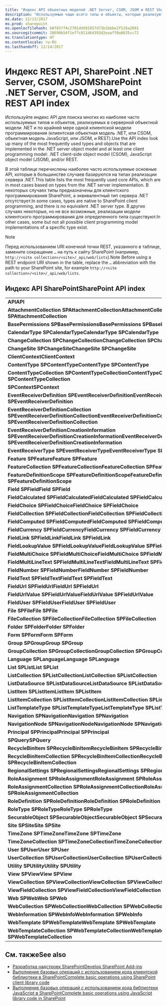 ```yaml
---
title: "Индекс API объектных моделей .NET Server, CSOM, JSOM и REST SharePoint"
description: "Используемые чаще всего типы и объекты, которые реализуются в серверной объектной модели .NET и по крайней мере одной клиентской модели программирования."
ms.date: 12/13/2017
ms.prod: sharepoint
ms.openlocfilehash: b8f037f4c2701ddd91057d73b1bbbe2f519a2091
ms.sourcegitcommit: 28690b54f1ef7c811d64393d2eaaff0a8635cc72
ms.translationtype: HT
ms.contentlocale: ru-RU
ms.lasthandoff: 12/14/2017
---
```

# <a name="sharepoint-net-server-csom-jsom-and-rest-api-index"></a><span data-ttu-id="ce58c-103">Индекс REST API, SharePoint .NET Server, CSOM, JSOM</span><span class="sxs-lookup"><span data-stu-id="ce58c-103">SharePoint .NET Server, CSOM, JSOM, and REST API index</span></span>

<span data-ttu-id="ce58c-104">Используйте индекс API для поиска многих из наиболее часто используемых типов и объектов, реализуемых в серверной объектной модели .NET и по крайней мере одной клиентской модели программирования (клиентская объектная модель .NET, или CSOM, объектная модель JavaScript, или JSOM, и REST).</span><span class="sxs-lookup"><span data-stu-id="ce58c-104">Use the API index look up many of the most frequently used types and objects that are implemented in the .NET server object model and at least one client programming model: .NET client-side object model (CSOM), JavaScript object model (JSOM), and/or REST.</span></span>

<span data-ttu-id="ce58c-105">В этой таблице перечислены наиболее часто используемые основные API, которые в большинстве случаев базируются на типах реализации сервера .NET.</span><span class="sxs-lookup"><span data-stu-id="ce58c-105">This table lists the most frequently used core APIs, which are in most cases based on types from the .NET server implementation.</span></span> <span data-ttu-id="ce58c-106">В некоторых случаях типы предназначены для клиентского программирования SharePoint, а эквивалентный тип сервера .NET отсутствует.</span><span class="sxs-lookup"><span data-stu-id="ce58c-106">In some cases, types are native to SharePoint client programming, and there is no equivalent .NET server type.</span></span> <span data-ttu-id="ce58c-107">В других случаях некоторые, но не все возможные, реализации модели клиентского программирования для определенного типа существуют.</span><span class="sxs-lookup"><span data-stu-id="ce58c-107">In other cases, some but not all possible client programming model implementations of a specific type exist.</span></span>

> [!NOTE] 
> <span data-ttu-id="ce58c-108">Перед использованием URI конечной точки REST, указанного в таблице, замените сокращение `…` на путь к сайту SharePoint (например, `http://<site collection>/<site>/_api/web/lists`).</span><span class="sxs-lookup"><span data-stu-id="ce58c-108">Note  Before using a REST endpoint URI shown in the table, replace the  `…` abbreviation with the path to your SharePoint site, for example `http://<site collection>/<site>/_api/web/lists`.</span></span>
 
 
## <a name="sharepoint-api-index"></a><span data-ttu-id="ce58c-109">Индекс API SharePoint</span><span class="sxs-lookup"><span data-stu-id="ce58c-109">SharePoint API index</span></span>

||||
|:-----|:-----|:-----|
|<span data-ttu-id="ce58c-110">**API**</span><span class="sxs-lookup"><span data-stu-id="ce58c-110">**API**</span></span>|<span data-ttu-id="ce58c-111">**SP.Object/Enumeration (sp.js)**</span><span class="sxs-lookup"><span data-stu-id="ce58c-111">**SP.Object/Enumeration (sp.js)**</span></span>|<span data-ttu-id="ce58c-112">**Конечная точка REST**</span><span class="sxs-lookup"><span data-stu-id="ce58c-112">**REST Endpoint**</span></span>|
|<span data-ttu-id="ce58c-113">**AttachmentCollection** **SPAttachmentCollection**</span><span class="sxs-lookup"><span data-stu-id="ce58c-113">**AttachmentCollection** **SPAttachmentCollection**</span></span>| [<span data-ttu-id="ce58c-114">SP.AttachmentCollection</span><span class="sxs-lookup"><span data-stu-id="ce58c-114">SP.AttachmentCollection</span></span>](http://msdn.microsoft.com/library/28247ba7-eeaf-e1fc-0609-fb4c39b5d53c%28Office.15%29.aspx)| `…/_api/web/lists('<list id>')/items(<item id>)/attachmentfiles`|
|<span data-ttu-id="ce58c-115">**BasePermissions** **SPBasePermissions**</span><span class="sxs-lookup"><span data-stu-id="ce58c-115">**BasePermissions** **SPBasePermissions**</span></span>| [<span data-ttu-id="ce58c-116">Объект SP.BasePermissions</span><span class="sxs-lookup"><span data-stu-id="ce58c-116">SP.BasePermissions object</span></span>](http://msdn.microsoft.com/library/40349d51-1068-08c6-8ba4-b23ee58396c4%28Office.15%29.aspx)|<span data-ttu-id="ce58c-117">Н/Д</span><span class="sxs-lookup"><span data-stu-id="ce58c-117">N/A</span></span>|
|<span data-ttu-id="ce58c-118">**CalendarType** **SPCalendarType**</span><span class="sxs-lookup"><span data-stu-id="ce58c-118">**CalendarType** **SPCalendarType**</span></span>| [<span data-ttu-id="ce58c-119">Перечисление SP.CalendarType</span><span class="sxs-lookup"><span data-stu-id="ce58c-119">SP.CalendarType enumeration</span></span>](http://msdn.microsoft.com/library/33242ef7-1300-b534-6e8e-c5df1a3df85b%28Office.15%29.aspx)|<span data-ttu-id="ce58c-120">Н/Д</span><span class="sxs-lookup"><span data-stu-id="ce58c-120">N/A</span></span>|
|<span data-ttu-id="ce58c-121">**ChangeCollection** **SPChangeCollection**</span><span class="sxs-lookup"><span data-stu-id="ce58c-121">**ChangeCollection** **SPChangeCollection**</span></span>| [<span data-ttu-id="ce58c-122">Объект SP.ChangeCollection</span><span class="sxs-lookup"><span data-stu-id="ce58c-122">SP.ChangeCollection object</span></span>](http://msdn.microsoft.com/library/528b8776-f295-77ff-5403-a3556b4f3081%28Office.15%29.aspx)| `…/_api/web/getchanges(changequery)`|
|<span data-ttu-id="ce58c-123">**ChangeSite** **SPChangeSite**</span><span class="sxs-lookup"><span data-stu-id="ce58c-123">**ChangeSite** **SPChangeSite**</span></span>| [<span data-ttu-id="ce58c-124">Перечисление SP.ChangeSite</span><span class="sxs-lookup"><span data-stu-id="ce58c-124">SP.ChangeSite enumeration</span></span>](http://msdn.microsoft.com/library/fab86803-f106-97d0-6e97-696c91f210cd%28Office.15%29.aspx)|<span data-ttu-id="ce58c-125">Н/Д</span><span class="sxs-lookup"><span data-stu-id="ce58c-125">N/A</span></span>|
|<span data-ttu-id="ce58c-126">**ClientContext**</span><span class="sxs-lookup"><span data-stu-id="ce58c-126">**ClientContext**</span></span>| [<span data-ttu-id="ce58c-127">Объект SP.ClientContext</span><span class="sxs-lookup"><span data-stu-id="ce58c-127">SP.ClientContext object</span></span>](http://msdn.microsoft.com/library/662619d3-60b9-92a8-5da7-b481c9b73c79%28Office.15%29.aspx)| `…/_api/contextinfo`|
|<span data-ttu-id="ce58c-128">**ContentType** **SPContentType**</span><span class="sxs-lookup"><span data-stu-id="ce58c-128">**ContentType** **SPContentType**</span></span>| [<span data-ttu-id="ce58c-129">Объект SP.ContentType</span><span class="sxs-lookup"><span data-stu-id="ce58c-129">SP.ContentType object</span></span>](http://msdn.microsoft.com/library/5418f5ad-8a47-3bf7-a8ac-99b10ba04294%28Office.15%29.aspx)| `…/_api/web/contenttypes('<content type id>')`|
|<span data-ttu-id="ce58c-130">**ContentTypeCollection** **SPContentTypeCollection**</span><span class="sxs-lookup"><span data-stu-id="ce58c-130">**ContentTypeCollection** **SPContentTypeCollection**</span></span>| [<span data-ttu-id="ce58c-131">Объект SP.ContentTypeCollection</span><span class="sxs-lookup"><span data-stu-id="ce58c-131">SP.ContentTypeCollection object</span></span>](http://msdn.microsoft.com/library/e89cc14d-40ea-5e7a-c3db-efe7e6697445%28Office.15%29.aspx)| `…/_api/web/contenttypes`|
|<span data-ttu-id="ce58c-132">**SPContext**</span><span class="sxs-lookup"><span data-stu-id="ce58c-132">**SPContext**</span></span>| [<span data-ttu-id="ce58c-133">Объект SP.RequestContext</span><span class="sxs-lookup"><span data-stu-id="ce58c-133">SP.RequestContext object</span></span>](http://msdn.microsoft.com/library/7bf846f5-e049-ca89-14b7-cf9fed8a82f1%28Office.15%29.aspx)|<span data-ttu-id="ce58c-134">Н/Д</span><span class="sxs-lookup"><span data-stu-id="ce58c-134">N/A</span></span>|
|<span data-ttu-id="ce58c-135">**EventReceiverDefinition** **SPEventReceiverDefinition**</span><span class="sxs-lookup"><span data-stu-id="ce58c-135">**EventReceiverDefinition** **SPEventReceiverDefinition**</span></span>| [<span data-ttu-id="ce58c-136">Объект SP.EventReceiverDefinition</span><span class="sxs-lookup"><span data-stu-id="ce58c-136">SP.EventReceiverDefinition object</span></span>](http://msdn.microsoft.com/library/7d78e562-fb0e-2e87-aa47-022aa0c5848c%28Office.15%29.aspx)| `…/_api/web/eventreceivers`|
|<span data-ttu-id="ce58c-137">**EventReceiverDefinitionCollection** **SPEventReceiverDefinitionCollection**</span><span class="sxs-lookup"><span data-stu-id="ce58c-137">**EventReceiverDefinitionCollection** **SPEventReceiverDefinitionCollection**</span></span>| [<span data-ttu-id="ce58c-138">Объект SP.EventReceiverDefinitionCollection</span><span class="sxs-lookup"><span data-stu-id="ce58c-138">SP.EventReceiverDefinitionCollection object</span></span>](http://msdn.microsoft.com/library/1a495e76-00ab-4e20-e824-c3612458448d%28Office.15%29.aspx)| `…/_api/web/eventreceivers(eventreceiverid)`|
|<span data-ttu-id="ce58c-139">**EventReceiverDefinitionCreationInformation** **SPEventReceiverDefinitionCreationInformation**</span><span class="sxs-lookup"><span data-stu-id="ce58c-139">**EventReceiverDefinitionCreationInformation** **SPEventReceiverDefinitionCreationInformation**</span></span>| [<span data-ttu-id="ce58c-140">Объект SP.EventReceiverDefinitionCreationInformation</span><span class="sxs-lookup"><span data-stu-id="ce58c-140">SP.EventReceiverDefinitionCreationInformation object</span></span>](http://msdn.microsoft.com/library/38382946-d098-b658-306f-019ee4d0e15e%28Office.15%29.aspx)|<span data-ttu-id="ce58c-141">Н/Д</span><span class="sxs-lookup"><span data-stu-id="ce58c-141">N/A</span></span>|
|<span data-ttu-id="ce58c-142">**EventReceiverType** **SPEventReceiverType**</span><span class="sxs-lookup"><span data-stu-id="ce58c-142">**EventReceiverType** **SPEventReceiverType**</span></span>| [<span data-ttu-id="ce58c-143">Перечисление SP.EventReceiverType</span><span class="sxs-lookup"><span data-stu-id="ce58c-143">SP.EventReceiverType enumeration</span></span>](http://msdn.microsoft.com/library/8b4db240-9814-052c-fb67-1e840b610969%28Office.15%29.aspx)|<span data-ttu-id="ce58c-144">Н/Д</span><span class="sxs-lookup"><span data-stu-id="ce58c-144">N/A</span></span>|
|<span data-ttu-id="ce58c-145">**Feature** **SPFeature**</span><span class="sxs-lookup"><span data-stu-id="ce58c-145">**Feature** **SPFeature**</span></span>| [<span data-ttu-id="ce58c-146">Объект SP.Feature</span><span class="sxs-lookup"><span data-stu-id="ce58c-146">SP.Feature object</span></span>](http://msdn.microsoft.com/library/e998df87-9250-17d1-737d-a37092f36ec8%28Office.15%29.aspx)| `…/_api/web/features(featureid)`|
|<span data-ttu-id="ce58c-147">**FeatureCollection** **SPFeatureCollection**</span><span class="sxs-lookup"><span data-stu-id="ce58c-147">**FeatureCollection** **SPFeatureCollection**</span></span>| [<span data-ttu-id="ce58c-148">Объект SP.FeatureCollection</span><span class="sxs-lookup"><span data-stu-id="ce58c-148">SP.FeatureCollection object</span></span>](http://msdn.microsoft.com/library/ab02330d-3102-8342-5641-a9a4f6a48772%28Office.15%29.aspx)| `…/_api/web/features`|
|<span data-ttu-id="ce58c-149">**FeatureDefinitionScope** **SPFeatureDefinitionScope**</span><span class="sxs-lookup"><span data-stu-id="ce58c-149">**FeatureDefinitionScope** **SPFeatureDefinitionScope**</span></span>| [<span data-ttu-id="ce58c-150">Перечисление SP.FeatureDefinitionScope</span><span class="sxs-lookup"><span data-stu-id="ce58c-150">SP.FeatureDefinitionScope enumeration</span></span>](http://msdn.microsoft.com/library/574f7613-5707-d0ad-dc72-02d639a299ff%28Office.15%29.aspx)|<span data-ttu-id="ce58c-151">Н/Д</span><span class="sxs-lookup"><span data-stu-id="ce58c-151">N/A</span></span>|
|<span data-ttu-id="ce58c-152">**Field** **SPField**</span><span class="sxs-lookup"><span data-stu-id="ce58c-152">**Field** **SPField**</span></span>| [<span data-ttu-id="ce58c-153">Объект SP.Field</span><span class="sxs-lookup"><span data-stu-id="ce58c-153">SP.Field object</span></span>](http://msdn.microsoft.com/library/d1e50cda-8d5e-47aa-8c78-23b1707dca04%28Office.15%29.aspx)| [<span data-ttu-id="ce58c-154">…/_api/web/fields('<field id>')</span><span class="sxs-lookup"><span data-stu-id="ce58c-154">…/_api/web/fields('<field id>')</span></span>](http://msdn.microsoft.com/library/fields-rest-api-reference%28Office.15%29.aspx#bk_Field)|
|<span data-ttu-id="ce58c-155">**FieldCalculated** **SPFieldCalculated**</span><span class="sxs-lookup"><span data-stu-id="ce58c-155">**FieldCalculated** **SPFieldCalculated**</span></span>| [<span data-ttu-id="ce58c-156">Объект SP.FieldCalculated</span><span class="sxs-lookup"><span data-stu-id="ce58c-156">SP.FieldCalculated object</span></span>](http://msdn.microsoft.com/library/40a5b764-f1be-482b-7779-88e9bbb3f70a%28Office.15%29.aspx)| [<span data-ttu-id="ce58c-157">…/_api/web/fields('<field id>')</span><span class="sxs-lookup"><span data-stu-id="ce58c-157">…/_api/web/fields('<field id>')</span></span>](http://msdn.microsoft.com/library/fields-rest-api-reference%28Office.15%29.aspx#bk_FieldCalculated)|
|<span data-ttu-id="ce58c-158">**FieldChoice** **SPFieldChoice**</span><span class="sxs-lookup"><span data-stu-id="ce58c-158">**FieldChoice** **SPFieldChoice**</span></span>| [<span data-ttu-id="ce58c-159">Объект SP.FieldChoice</span><span class="sxs-lookup"><span data-stu-id="ce58c-159">SP.FieldChoice object</span></span>](http://msdn.microsoft.com/library/4521054f-8b98-892a-1e4f-016684e2872f%28Office.15%29.aspx)| [<span data-ttu-id="ce58c-160">…/_api/web/fields('<field id>')</span><span class="sxs-lookup"><span data-stu-id="ce58c-160">…/_api/web/fields('<field id>')</span></span>](http://msdn.microsoft.com/library/fields-rest-api-reference%28Office.15%29.aspx#bk_FieldMultiChoice)|
|<span data-ttu-id="ce58c-161">**FieldCollection** **SPFieldCollection**</span><span class="sxs-lookup"><span data-stu-id="ce58c-161">**FieldCollection** **SPFieldCollection**</span></span>| [<span data-ttu-id="ce58c-162">Объект SP.FieldCollection</span><span class="sxs-lookup"><span data-stu-id="ce58c-162">SP.FieldCollection object</span></span>](http://msdn.microsoft.com/library/db532e07-a4e8-d2f8-4ac8-c14de4adc761%28Office.15%29.aspx)| [<span data-ttu-id="ce58c-163">…/_api/web/fields</span><span class="sxs-lookup"><span data-stu-id="ce58c-163">…/_api/web/fields</span></span>](http://msdn.microsoft.com/library/fields-rest-api-reference%28Office.15%29.aspx#bk_FieldCollection)|
|<span data-ttu-id="ce58c-164">**FieldComputed** **SPFieldComputed**</span><span class="sxs-lookup"><span data-stu-id="ce58c-164">**FieldComputed** **SPFieldComputed**</span></span>| [<span data-ttu-id="ce58c-165">Объект SP.FieldComputed</span><span class="sxs-lookup"><span data-stu-id="ce58c-165">SP.FieldComputed object</span></span>](http://msdn.microsoft.com/library/c00fcb21-1aab-6aff-cc9c-a7b1c9cd70f6%28Office.15%29.aspx)| [<span data-ttu-id="ce58c-166">…/_api/web/fields('<field id>')</span><span class="sxs-lookup"><span data-stu-id="ce58c-166">…/_api/web/fields('<field id>')</span></span>](http://msdn.microsoft.com/library/fields-rest-api-reference%28Office.15%29.aspx#bk_FieldComputed)|
|<span data-ttu-id="ce58c-167">**FieldCurrency** **SPFieldCurrency**</span><span class="sxs-lookup"><span data-stu-id="ce58c-167">**FieldCurrency** **SPFieldCurrency**</span></span>| [<span data-ttu-id="ce58c-168">Объект SP.FieldCurrency</span><span class="sxs-lookup"><span data-stu-id="ce58c-168">SP.FieldCurrency object</span></span>](http://msdn.microsoft.com/library/aef1c982-fb34-3c5c-a6dc-659fd16b32e7%28Office.15%29.aspx)| [<span data-ttu-id="ce58c-169">…/_api/web/fields('<field id>')</span><span class="sxs-lookup"><span data-stu-id="ce58c-169">…/_api/web/fields('<field id>')</span></span>](http://msdn.microsoft.com/library/fields-rest-api-reference%28Office.15%29.aspx#bk_FieldNumber)|
|<span data-ttu-id="ce58c-170">**FieldLink** **SPFieldLink**</span><span class="sxs-lookup"><span data-stu-id="ce58c-170">**FieldLink** **SPFieldLink**</span></span>| [<span data-ttu-id="ce58c-171">Объект SP.FieldLink</span><span class="sxs-lookup"><span data-stu-id="ce58c-171">SP.FieldLink object</span></span>](http://msdn.microsoft.com/library/5dc71a19-3260-20fa-73ed-3de3cde37825%28Office.15%29.aspx)| `…/_api/web/contenttypes('<content type id>')/fieldlinks('<field link id>')`|
|<span data-ttu-id="ce58c-172">**FieldLookupValue** **SPFieldLookupValue**</span><span class="sxs-lookup"><span data-stu-id="ce58c-172">**FieldLookupValue** **SPFieldLookupValue**</span></span>| [<span data-ttu-id="ce58c-173">Объект SP.FieldLookup</span><span class="sxs-lookup"><span data-stu-id="ce58c-173">SP.FieldLookup object</span></span>](http://msdn.microsoft.com/library/275b256e-1192-75f5-b604-ec002448be02%28Office.15%29.aspx)|<span data-ttu-id="ce58c-174">Н/Д</span><span class="sxs-lookup"><span data-stu-id="ce58c-174">N/A</span></span>|
|<span data-ttu-id="ce58c-175">**FieldMultiChoice** **SPFieldMultiChoice**</span><span class="sxs-lookup"><span data-stu-id="ce58c-175">**FieldMultiChoice** **SPFieldMultiChoice**</span></span>| [<span data-ttu-id="ce58c-176">Объект SP.FieldMultiChoice</span><span class="sxs-lookup"><span data-stu-id="ce58c-176">SP.FieldMultiChoice object</span></span>](http://msdn.microsoft.com/library/a9546014-715a-ed57-993f-bbe237f92880%28Office.15%29.aspx)| [<span data-ttu-id="ce58c-177">…/_api/web/fields('<field id>')</span><span class="sxs-lookup"><span data-stu-id="ce58c-177">…/_api/web/fields('<field id>')</span></span>](http://msdn.microsoft.com/library/fields-rest-api-reference%28Office.15%29.aspx#bk_FieldMultiChoice)|
|<span data-ttu-id="ce58c-178">**FieldMultiLineText** **SPFieldMultiLineText**</span><span class="sxs-lookup"><span data-stu-id="ce58c-178">**FieldMultiLineText** **SPFieldMultiLineText**</span></span>| [<span data-ttu-id="ce58c-179">Объект SP.FieldMultiLineText</span><span class="sxs-lookup"><span data-stu-id="ce58c-179">SP.FieldMultiLineText object</span></span>](http://msdn.microsoft.com/library/52d130f2-6858-3aa1-88ce-d5b73eccd150%28Office.15%29.aspx)| [<span data-ttu-id="ce58c-180">…/_api/web/fields('<field id>')</span><span class="sxs-lookup"><span data-stu-id="ce58c-180">…/_api/web/fields('<field id>')</span></span>](http://msdn.microsoft.com/library/fields-rest-api-reference%28Office.15%29.aspx#bk_FieldMultiLineText)|
|<span data-ttu-id="ce58c-181">**FieldNumber** **SPFieldNumber**</span><span class="sxs-lookup"><span data-stu-id="ce58c-181">**FieldNumber** **SPFieldNumber**</span></span>| [<span data-ttu-id="ce58c-182">Объект SP.FieldNumber</span><span class="sxs-lookup"><span data-stu-id="ce58c-182">SP.FieldNumber object</span></span>](http://msdn.microsoft.com/library/1c3d179f-21a7-66cc-ea16-3341ea50f395%28Office.15%29.aspx)| [<span data-ttu-id="ce58c-183">…/_api/web/fields('<field id>')</span><span class="sxs-lookup"><span data-stu-id="ce58c-183">…/_api/web/fields('<field id>')</span></span>](http://msdn.microsoft.com/library/fields-rest-api-reference%28Office.15%29.aspx#bk_FieldNumber)|
|<span data-ttu-id="ce58c-184">**FieldText** **SPFieldText**</span><span class="sxs-lookup"><span data-stu-id="ce58c-184">**FieldText** **SPFieldText**</span></span>| [<span data-ttu-id="ce58c-185">Объект SP.FieldText</span><span class="sxs-lookup"><span data-stu-id="ce58c-185">SP.FieldText object</span></span>](http://msdn.microsoft.com/library/ba9a623c-b387-862d-eb1b-eb9d7fd9e04e%28Office.15%29.aspx)| [<span data-ttu-id="ce58c-186">…/_api/web/fields('<field id>')</span><span class="sxs-lookup"><span data-stu-id="ce58c-186">…/_api/web/fields('<field id>')</span></span>](http://msdn.microsoft.com/library/fields-rest-api-reference%28Office.15%29.aspx#bk_FieldText)|
|<span data-ttu-id="ce58c-187">**FieldUrl** **SPFieldUrl**</span><span class="sxs-lookup"><span data-stu-id="ce58c-187">**FieldUrl** **SPFieldUrl**</span></span>| [<span data-ttu-id="ce58c-188">Объект SP.FieldUrl</span><span class="sxs-lookup"><span data-stu-id="ce58c-188">SP.FieldUrl object</span></span>](http://msdn.microsoft.com/library/4eeff596-fa18-d21e-8cc0-fd8463fb5351%28Office.15%29.aspx)| [<span data-ttu-id="ce58c-189">…/_api/web/fields('<field id>')</span><span class="sxs-lookup"><span data-stu-id="ce58c-189">…/_api/web/fields('<field id>')</span></span>](http://msdn.microsoft.com/library/fields-rest-api-reference%28Office.15%29.aspx#bk_FieldUrl)|
|<span data-ttu-id="ce58c-190">**FieldUrlValue** **SPFieldUrlValue**</span><span class="sxs-lookup"><span data-stu-id="ce58c-190">**FieldUrlValue** **SPFieldUrlValue**</span></span>| [<span data-ttu-id="ce58c-191">Объект SP.FieldUrlValue</span><span class="sxs-lookup"><span data-stu-id="ce58c-191">SP.FieldUrlValue object</span></span>](http://msdn.microsoft.com/library/3866f4a6-8fda-586a-ecdc-0c7e7d7ad44b%28Office.15%29.aspx)|<span data-ttu-id="ce58c-192">Н/Д</span><span class="sxs-lookup"><span data-stu-id="ce58c-192">N/A</span></span>|
|<span data-ttu-id="ce58c-193">**FieldUser** **SPFieldUser**</span><span class="sxs-lookup"><span data-stu-id="ce58c-193">**FieldUser** **SPFieldUser**</span></span>| [<span data-ttu-id="ce58c-194">Объект SP.FieldUser</span><span class="sxs-lookup"><span data-stu-id="ce58c-194">SP.FieldUser object</span></span>](http://msdn.microsoft.com/library/9058425f-b35a-b8a3-d5d1-b2abdbf08576%28Office.15%29.aspx)| [<span data-ttu-id="ce58c-195">…/_api/web/fields('<field id>')</span><span class="sxs-lookup"><span data-stu-id="ce58c-195">…/_api/web/fields('<field id>')</span></span>](http://msdn.microsoft.com/library/fields-rest-api-reference%28Office.15%29.aspx#bk_FieldLookup)|
|<span data-ttu-id="ce58c-196">**File** **SPFile**</span><span class="sxs-lookup"><span data-stu-id="ce58c-196">**File** **SPFile**</span></span>| [<span data-ttu-id="ce58c-197">Объект SP.File</span><span class="sxs-lookup"><span data-stu-id="ce58c-197">SP.File object</span></span>](http://msdn.microsoft.com/library/860609d0-d317-41ca-9164-159e522d07cb%28Office.15%29.aspx)| [<span data-ttu-id="ce58c-198">…/_api/web/getfilebyserverrelativeurl('/<folder name>/<file name>')</span><span class="sxs-lookup"><span data-stu-id="ce58c-198">…/_api/web/getfilebyserverrelativeurl('/<folder name>/<file name>')</span></span>](http://msdn.microsoft.com/library/files-and-folders-rest-api-reference%28Office.15%29.aspx#bk_File)|
|<span data-ttu-id="ce58c-199">**FileCollection** **SPFileCollection**</span><span class="sxs-lookup"><span data-stu-id="ce58c-199">**FileCollection** **SPFileCollection**</span></span>| [<span data-ttu-id="ce58c-200">Объект SP.FieldCollection</span><span class="sxs-lookup"><span data-stu-id="ce58c-200">SP.FieldCollection object</span></span>](http://msdn.microsoft.com/library/db532e07-a4e8-d2f8-4ac8-c14de4adc761%28Office.15%29.aspx)| [<span data-ttu-id="ce58c-201">…/_api/web/getfolderbyserverrelativeurl('/<folder name>')/files</span><span class="sxs-lookup"><span data-stu-id="ce58c-201">…/_api/web/getfolderbyserverrelativeurl('/<folder name>')/files</span></span>](http://msdn.microsoft.com/library/files-and-folders-rest-api-reference%28Office.15%29.aspx#bk_FileCollection)|
|<span data-ttu-id="ce58c-202">**Folder** **SPFolder**</span><span class="sxs-lookup"><span data-stu-id="ce58c-202">**Folder** **SPFolder**</span></span>| [<span data-ttu-id="ce58c-203">Объект SP.Folder</span><span class="sxs-lookup"><span data-stu-id="ce58c-203">SP.Folder object</span></span>](http://msdn.microsoft.com/library/60117e9d-6e9c-8aa9-be9f-a287bc1f547f%28Office.15%29.aspx)| [<span data-ttu-id="ce58c-204">…/_api/web/getfolderbyserverrelativeurl('/<folder name>')</span><span class="sxs-lookup"><span data-stu-id="ce58c-204">…/_api/web/getfolderbyserverrelativeurl('/<folder name>')</span></span>](http://msdn.microsoft.com/library/files-and-folders-rest-api-reference%28Office.15%29.aspx#bk_Folder)|
|<span data-ttu-id="ce58c-205">**Form** **SPForm**</span><span class="sxs-lookup"><span data-stu-id="ce58c-205">**Form** **SPForm**</span></span>| [<span data-ttu-id="ce58c-206">Объект SP.Form</span><span class="sxs-lookup"><span data-stu-id="ce58c-206">SP.Form object</span></span>](http://msdn.microsoft.com/library/8d5429c4-c218-a17e-51ee-1d34914d5550%28Office.15%29.aspx)| `…/_api/web/lists(guid'<list id>')/forms('<form id>')`|
|<span data-ttu-id="ce58c-207">**Group** **SPGroup**</span><span class="sxs-lookup"><span data-stu-id="ce58c-207">**Group** **SPGroup**</span></span>| [<span data-ttu-id="ce58c-208">Объект SP.Group</span><span class="sxs-lookup"><span data-stu-id="ce58c-208">SP.Group object</span></span>](http://msdn.microsoft.com/library/763a2172-1d66-cf41-4121-d26902e6f42a%28Office.15%29.aspx)| [<span data-ttu-id="ce58c-209">…/_api/web/sitegroups(<group id>)</span><span class="sxs-lookup"><span data-stu-id="ce58c-209">…/_api/web/sitegroups(<group id>)</span></span>](http://msdn.microsoft.com/library/users-groups-and-roles-rest-api-reference%28Office.15%29.aspx#bk_Group)|
|<span data-ttu-id="ce58c-210">**GroupCollection** **SPGroupCollection**</span><span class="sxs-lookup"><span data-stu-id="ce58c-210">**GroupCollection** **SPGroupCollection**</span></span>| [<span data-ttu-id="ce58c-211">Объект SP.GroupCollection</span><span class="sxs-lookup"><span data-stu-id="ce58c-211">SP.GroupCollection object</span></span>](http://msdn.microsoft.com/library/c20fa978-7e6c-e9f6-b169-852872b982e6%28Office.15%29.aspx)| [<span data-ttu-id="ce58c-212">…/_api/web/sitegroups</span><span class="sxs-lookup"><span data-stu-id="ce58c-212">…/_api/web/sitegroups</span></span>](http://msdn.microsoft.com/library/users-groups-and-roles-rest-api-reference%28Office.15%29.aspx#bk_GroupCollection)|
|<span data-ttu-id="ce58c-213">**Language** **SPLanguage**</span><span class="sxs-lookup"><span data-stu-id="ce58c-213">**Language** **SPLanguage**</span></span>| [<span data-ttu-id="ce58c-214">Объект SP.Language</span><span class="sxs-lookup"><span data-stu-id="ce58c-214">SP.Language object</span></span>](http://msdn.microsoft.com/library/072936e7-a23f-f4ea-9c6d-c484b3ba1d25%28Office.15%29.aspx)|<span data-ttu-id="ce58c-215">Н/Д</span><span class="sxs-lookup"><span data-stu-id="ce58c-215">N/A</span></span>|
|<span data-ttu-id="ce58c-216">**List** **SPList**</span><span class="sxs-lookup"><span data-stu-id="ce58c-216">**List** **SPList**</span></span>| [<span data-ttu-id="ce58c-217">Объект SP.List</span><span class="sxs-lookup"><span data-stu-id="ce58c-217">SP.List object</span></span>](http://msdn.microsoft.com/library/6d4b1a5d-0600-87d3-757d-360679d937dc%28Office.15%29.aspx)| [<span data-ttu-id="ce58c-218">…/_api/web/lists(guid'<list id>')</span><span class="sxs-lookup"><span data-stu-id="ce58c-218">…/_api/web/lists(guid'<list id>')</span></span>](http://msdn.microsoft.com/library/lists-and-list-items-rest-api-reference%28Office.15%29.aspx#bk_List)|
|<span data-ttu-id="ce58c-219">**ListCollection** **SPListCollection**</span><span class="sxs-lookup"><span data-stu-id="ce58c-219">**ListCollection** **SPListCollection**</span></span>| [<span data-ttu-id="ce58c-220">Объект SP.ListCollection</span><span class="sxs-lookup"><span data-stu-id="ce58c-220">SP.ListCollection object</span></span>](http://msdn.microsoft.com/library/abc4fe81-3b0f-dffb-dba5-638c3f58268a%28Office.15%29.aspx)| [<span data-ttu-id="ce58c-221">…/_api/web/lists</span><span class="sxs-lookup"><span data-stu-id="ce58c-221">…/_api/web/lists</span></span>](http://msdn.microsoft.com/library/lists-and-list-items-rest-api-reference%28Office.15%29.aspx#bk_ListCollection)|
|<span data-ttu-id="ce58c-222">**ListDataSource** **SPListDataSource**</span><span class="sxs-lookup"><span data-stu-id="ce58c-222">**ListDataSource** **SPListDataSource**</span></span>| [<span data-ttu-id="ce58c-223">Объект SP.ListDataSource</span><span class="sxs-lookup"><span data-stu-id="ce58c-223">SP.ListDataSource object</span></span>](http://msdn.microsoft.com/library/099059ae-2261-e3f5-d8f2-7dbcbadeff21%28Office.15%29.aspx)|<span data-ttu-id="ce58c-224">Н/Д</span><span class="sxs-lookup"><span data-stu-id="ce58c-224">N/A</span></span>|
|<span data-ttu-id="ce58c-225">**ListItem** **SPListItem**</span><span class="sxs-lookup"><span data-stu-id="ce58c-225">**ListItem** **SPListItem**</span></span>| [<span data-ttu-id="ce58c-226">Объект SP.ListItem</span><span class="sxs-lookup"><span data-stu-id="ce58c-226">SP.ListItem object</span></span>](http://msdn.microsoft.com/library/3ea127c9-6cba-fe11-2193-ff2dc5c02fbf%28Office.15%29.aspx)| [<span data-ttu-id="ce58c-227">…/_api/web/lists(guid'<list id>')/items(<item id>)</span><span class="sxs-lookup"><span data-stu-id="ce58c-227">…/_api/web/lists(guid'<list id>')/items(<item id>)</span></span>](http://msdn.microsoft.com/library/lists-and-list-items-rest-api-reference%28Office.15%29.aspx#bk_ListItem)|
|<span data-ttu-id="ce58c-228">**ListItemCollection** **SPListItemCollection**</span><span class="sxs-lookup"><span data-stu-id="ce58c-228">**ListItemCollection** **SPListItemCollection**</span></span>| [<span data-ttu-id="ce58c-229">Объект SP.ListItemCollection</span><span class="sxs-lookup"><span data-stu-id="ce58c-229">SP.ListItemCollection object</span></span>](http://msdn.microsoft.com/library/05107bcd-32d5-b2a5-05d2-12152441c1fc%28Office.15%29.aspx)| [<span data-ttu-id="ce58c-230">…/_api/web/lists(guid'<list id>')/items</span><span class="sxs-lookup"><span data-stu-id="ce58c-230">…/_api/web/lists(guid'<list id>')/items</span></span>](http://msdn.microsoft.com/library/lists-and-list-items-rest-api-reference%28Office.15%29.aspx#bk_ListItemCollection)|
|<span data-ttu-id="ce58c-231">**ListTemplateType** **SPListTemplateType**</span><span class="sxs-lookup"><span data-stu-id="ce58c-231">**ListTemplateType** **SPListTemplateType**</span></span>| [<span data-ttu-id="ce58c-232">Объект SP.ListTemplateType</span><span class="sxs-lookup"><span data-stu-id="ce58c-232">SP.ListTemplateType enumeration</span></span>](http://msdn.microsoft.com/library/1ccbd999-9415-8449-6b38-aadb9549f384%28Office.15%29.aspx)|<span data-ttu-id="ce58c-233">Н/Д</span><span class="sxs-lookup"><span data-stu-id="ce58c-233">N/A</span></span>|
|<span data-ttu-id="ce58c-234">**Navigation** **SPNavigation**</span><span class="sxs-lookup"><span data-stu-id="ce58c-234">**Navigation** **SPNavigation**</span></span>| [<span data-ttu-id="ce58c-235">Объект SP.Navigation</span><span class="sxs-lookup"><span data-stu-id="ce58c-235">SP.Navigation object</span></span>](http://msdn.microsoft.com/library/22777706-0bf1-ae70-0d99-529e643a2f31%28Office.15%29.aspx)| `…/_api/web/navigation`|
|<span data-ttu-id="ce58c-236">**NavigationNode** **SPNavigationNode**</span><span class="sxs-lookup"><span data-stu-id="ce58c-236">**NavigationNode** **SPNavigationNode**</span></span>| [<span data-ttu-id="ce58c-237">Объект SP.NavigationNode</span><span class="sxs-lookup"><span data-stu-id="ce58c-237">SP.NavigationNode object</span></span>](http://msdn.microsoft.com/library/ec8a4fe0-6996-dba3-f565-4333c5046311%28Office.15%29.aspx)|<span data-ttu-id="ce58c-238">Н/Д</span><span class="sxs-lookup"><span data-stu-id="ce58c-238">N/A</span></span>|
|<span data-ttu-id="ce58c-239">**Principal** **SPPrincipal**</span><span class="sxs-lookup"><span data-stu-id="ce58c-239">**Principal** **SPPrincipal**</span></span>| [<span data-ttu-id="ce58c-240">Объект SP.Principal</span><span class="sxs-lookup"><span data-stu-id="ce58c-240">SP.Principal object</span></span>](http://msdn.microsoft.com/library/2d89b994-f692-7b2c-0cd0-be586586d70a%28Office.15%29.aspx)|<span data-ttu-id="ce58c-241">Н/Д</span><span class="sxs-lookup"><span data-stu-id="ce58c-241">N/A</span></span>|
|<span data-ttu-id="ce58c-242">**SPQuery**</span><span class="sxs-lookup"><span data-stu-id="ce58c-242">**SPQuery**</span></span>||<span data-ttu-id="ce58c-243">Н/Д</span><span class="sxs-lookup"><span data-stu-id="ce58c-243">N/A</span></span>|
|<span data-ttu-id="ce58c-244">**RecycleBinItem** **SPRecycleBinItem**</span><span class="sxs-lookup"><span data-stu-id="ce58c-244">**RecycleBinItem** **SPRecycleBinItem**</span></span>| [<span data-ttu-id="ce58c-245">Объект SP.RecycleBinItem</span><span class="sxs-lookup"><span data-stu-id="ce58c-245">SP.RecycleBinItem object</span></span>](http://msdn.microsoft.com/library/4109c8f7-2dbe-95db-a0b2-064da24f4ed9%28Office.15%29.aspx)| `…/_api/web/RecycleBin(recyclebinitemid)`|
|<span data-ttu-id="ce58c-246">**RecycleBinItemCollection** **SPRecycleBinItemCollection**</span><span class="sxs-lookup"><span data-stu-id="ce58c-246">**RecycleBinItemCollection** **SPRecycleBinItemCollection**</span></span>| [<span data-ttu-id="ce58c-247">Объект SP.RecycleBinItemCollection</span><span class="sxs-lookup"><span data-stu-id="ce58c-247">SP.RecycleBinItemCollection object</span></span>](http://msdn.microsoft.com/library/e182d87a-b0be-dc3e-ba9e-69f9148e9366%28Office.15%29.aspx)| `…/_api/web/RecycleBin`|
|<span data-ttu-id="ce58c-248">**RegionalSettings** **SPRegionalSettings**</span><span class="sxs-lookup"><span data-stu-id="ce58c-248">**RegionalSettings** **SPRegionalSettings**</span></span>| [<span data-ttu-id="ce58c-249">Объект SP.RegionalSettings</span><span class="sxs-lookup"><span data-stu-id="ce58c-249">SP.RegionalSettings object</span></span>](http://msdn.microsoft.com/library/fcf7b8c8-c595-8646-6d60-7ae27084848d%28Office.15%29.aspx)| `…/_api/web/RegionalSettings`|
|<span data-ttu-id="ce58c-250">**RoleAssignment** **SPRoleAssignment**</span><span class="sxs-lookup"><span data-stu-id="ce58c-250">**RoleAssignment** **SPRoleAssignment**</span></span>| [<span data-ttu-id="ce58c-251">Объект SP.RoleAssignment</span><span class="sxs-lookup"><span data-stu-id="ce58c-251">SP.RoleAssignment object</span></span>](http://msdn.microsoft.com/library/5dd76bb3-c0a0-a3b8-8263-723fe3d542f8%28Office.15%29.aspx)| [<span data-ttu-id="ce58c-252">…/_api/web/roleassignments(<principal id>)</span><span class="sxs-lookup"><span data-stu-id="ce58c-252">…/_api/web/roleassignments(<principal id>)</span></span>](http://msdn.microsoft.com/library/users-groups-and-roles-rest-api-reference%28Office.15%29.aspx#bk_RoleAssignment)|
|<span data-ttu-id="ce58c-253">**RoleAssignmentCollection** **SPRoleAssignmentCollection**</span><span class="sxs-lookup"><span data-stu-id="ce58c-253">**RoleAssignmentCollection** **SPRoleAssignmentCollection**</span></span>| [<span data-ttu-id="ce58c-254">Объект SP.RoleAssignmentCollection</span><span class="sxs-lookup"><span data-stu-id="ce58c-254">SP.RoleAssignmentCollection object</span></span>](http://msdn.microsoft.com/library/ec84c668-9eca-45e8-40ae-8d9ac283d3b1%28Office.15%29.aspx)| [<span data-ttu-id="ce58c-255">…/_api/web/roleassignments</span><span class="sxs-lookup"><span data-stu-id="ce58c-255">…/_api/web/roleassignments</span></span>](http://msdn.microsoft.com/library/users-groups-and-roles-rest-api-reference%28Office.15%29.aspx#bk_RoleAssignmentCollection)|
|<span data-ttu-id="ce58c-256">**RoleDefinition** **SPRoleDefinition**</span><span class="sxs-lookup"><span data-stu-id="ce58c-256">**RoleDefinition** **SPRoleDefinition**</span></span>| [<span data-ttu-id="ce58c-257">Объект SP.RoleDefinition</span><span class="sxs-lookup"><span data-stu-id="ce58c-257">SP.RoleDefinition object</span></span>](http://msdn.microsoft.com/library/a7871c97-07d9-b63f-bdb8-6812adb82be8%28Office.15%29.aspx)| [<span data-ttu-id="ce58c-258">…/_api/web/roledefinitions(<role definition id>)</span><span class="sxs-lookup"><span data-stu-id="ce58c-258">…/_api/web/roledefinitions(<role definition id>)</span></span>](http://msdn.microsoft.com/library/users-groups-and-roles-rest-api-reference%28Office.15%29.aspx#bk_RoleDefinition)|
|<span data-ttu-id="ce58c-259">**RoleType** **SPRoleType**</span><span class="sxs-lookup"><span data-stu-id="ce58c-259">**RoleType** **SPRoleType**</span></span>| [<span data-ttu-id="ce58c-260">Перечисление SP.RoleType</span><span class="sxs-lookup"><span data-stu-id="ce58c-260">SP.RoleType enumeration</span></span>](http://msdn.microsoft.com/library/c2c0149f-6b90-9cd5-73d8-5ee3ab9c2ca9%28Office.15%29.aspx)|<span data-ttu-id="ce58c-261">Н/Д</span><span class="sxs-lookup"><span data-stu-id="ce58c-261">N/A</span></span>|
|<span data-ttu-id="ce58c-262">**SecurableObject** **SPSecurableObject**</span><span class="sxs-lookup"><span data-stu-id="ce58c-262">**SecurableObject** **SPSecurableObject**</span></span>| [<span data-ttu-id="ce58c-263">Объект SP.SecurableObject</span><span class="sxs-lookup"><span data-stu-id="ce58c-263">SP.SecurableObject object</span></span>](http://msdn.microsoft.com/library/6b9c310e-2a80-9bff-540b-28d54b37c841%28Office.15%29.aspx)|<span data-ttu-id="ce58c-264">Н/Д</span><span class="sxs-lookup"><span data-stu-id="ce58c-264">N/A</span></span>|
|<span data-ttu-id="ce58c-265">**Site** **SPSite**</span><span class="sxs-lookup"><span data-stu-id="ce58c-265">**Site** **SPSite**</span></span>| [<span data-ttu-id="ce58c-266">Объект SP.Site</span><span class="sxs-lookup"><span data-stu-id="ce58c-266">SP.Site object</span></span>](http://msdn.microsoft.com/library/d3169eb6-882f-180a-2159-34301f66746a%28Office.15%29.aspx)| `…/_api/site`|
|<span data-ttu-id="ce58c-267">**TimeZone** **SPTimeZone**</span><span class="sxs-lookup"><span data-stu-id="ce58c-267">**TimeZone** **SPTimeZone**</span></span>| [<span data-ttu-id="ce58c-268">Объект SP.TimeZone</span><span class="sxs-lookup"><span data-stu-id="ce58c-268">SP.TimeZone object</span></span>](http://msdn.microsoft.com/library/5bef51e2-c86c-1821-0462-0749e77f9be3%28Office.15%29.aspx)| `…/_api/web/RegionalSettings/TimeZones(timzoneid)`|
|<span data-ttu-id="ce58c-269">**TimeZoneCollection** **SPTimeZoneCollection**</span><span class="sxs-lookup"><span data-stu-id="ce58c-269">**TimeZoneCollection** **SPTimeZoneCollection**</span></span>| [<span data-ttu-id="ce58c-270">Объект SP.TimeZoneCollection</span><span class="sxs-lookup"><span data-stu-id="ce58c-270">SP.TimeZoneCollection object</span></span>](http://msdn.microsoft.com/library/95b45caa-c88f-2f53-c99e-738859d7bb93%28Office.15%29.aspx)| `…/_api/web/RegionalSettings/TimeZones`|
|<span data-ttu-id="ce58c-271">**User** **SPUser**</span><span class="sxs-lookup"><span data-stu-id="ce58c-271">**User** **SPUser**</span></span>| [<span data-ttu-id="ce58c-272">Объект SP.User</span><span class="sxs-lookup"><span data-stu-id="ce58c-272">SP.User object</span></span>](http://msdn.microsoft.com/library/d36be210-3c1d-c589-e703-1ad66156dc18%28Office.15%29.aspx)| [<span data-ttu-id="ce58c-273">…/_api/web/siteusers(@v)?@v='<login name>'</span><span class="sxs-lookup"><span data-stu-id="ce58c-273">…/_api/web/siteusers(@v)?@v='<login name>'</span></span>](http://msdn.microsoft.com/library/users-groups-and-roles-rest-api-reference%28Office.15%29.aspx#bk_User)|
|<span data-ttu-id="ce58c-274">**UserCollection** **SPUserCollection**</span><span class="sxs-lookup"><span data-stu-id="ce58c-274">**UserCollection** **SPUserCollection**</span></span>| [<span data-ttu-id="ce58c-275">Объект SP.UserCollection</span><span class="sxs-lookup"><span data-stu-id="ce58c-275">SP.UserCollection object</span></span>](http://msdn.microsoft.com/library/1bb7bd28-4f19-a8a7-762f-3887c2b8ef7d%28Office.15%29.aspx)| [<span data-ttu-id="ce58c-276">…/_api/web/sitegroups(<group id>)/users</span><span class="sxs-lookup"><span data-stu-id="ce58c-276">…/_api/web/sitegroups(<group id>)/users</span></span>](http://msdn.microsoft.com/library/users-groups-and-roles-rest-api-reference%28Office.15%29.aspx#bk_UserCollection)|
|<span data-ttu-id="ce58c-277">**Utility** **SPUtility**</span><span class="sxs-lookup"><span data-stu-id="ce58c-277">**Utility** **SPUtility**</span></span>| [<span data-ttu-id="ce58c-278">Объект SP.Utilities.Utility (sp.js)</span><span class="sxs-lookup"><span data-stu-id="ce58c-278">SP.Utilities.Utility object (sp.js)</span></span>](http://msdn.microsoft.com/library/57148667-64ff-7fed-8665-03226e70a96b%28Office.15%29.aspx)|<span data-ttu-id="ce58c-279">Н/Д</span><span class="sxs-lookup"><span data-stu-id="ce58c-279">N/A</span></span>|
|<span data-ttu-id="ce58c-280">**View** **SPView**</span><span class="sxs-lookup"><span data-stu-id="ce58c-280">**View** **SPView**</span></span>| [<span data-ttu-id="ce58c-281">Объект SP.View (sp.js)</span><span class="sxs-lookup"><span data-stu-id="ce58c-281">SP.View object (sp.js)</span></span>](http://msdn.microsoft.com/library/7b97ecb8-47cc-5c76-231f-81fa4ccae30a%28Office.15%29.aspx)| [<span data-ttu-id="ce58c-282">…/_api/web/lists(guid'<list id>')/views('<view id>')</span><span class="sxs-lookup"><span data-stu-id="ce58c-282">…/_api/web/lists(guid'<list id>')/views('<view id>')</span></span>](http://msdn.microsoft.com/library/lists-and-list-items-rest-api-reference%28Office.15%29.aspx#bk_View)|
|<span data-ttu-id="ce58c-283">**ViewCollection** **SPViewCollection**</span><span class="sxs-lookup"><span data-stu-id="ce58c-283">**ViewCollection** **SPViewCollection**</span></span>| [<span data-ttu-id="ce58c-284">Объект SP.ViewCollection</span><span class="sxs-lookup"><span data-stu-id="ce58c-284">SP.ViewCollection object</span></span>](http://msdn.microsoft.com/library/3b0214c7-17b3-152c-78fa-a7a01e8b679a%28Office.15%29.aspx)| [<span data-ttu-id="ce58c-285">…/_api/web/lists(guid'<list id>')/views</span><span class="sxs-lookup"><span data-stu-id="ce58c-285">…/_api/web/lists(guid'<list id>')/views</span></span>](http://msdn.microsoft.com/library/lists-and-list-items-rest-api-reference%28Office.15%29.aspx#bk_ViewCollection)|
|<span data-ttu-id="ce58c-286">**ViewFieldCollection** **SPViewFieldCollection**</span><span class="sxs-lookup"><span data-stu-id="ce58c-286">**ViewFieldCollection** **SPViewFieldCollection**</span></span>| [<span data-ttu-id="ce58c-287">Объект SP.ViewFieldCollection</span><span class="sxs-lookup"><span data-stu-id="ce58c-287">SP.ViewFieldCollection object</span></span>](http://msdn.microsoft.com/library/05cab807-0609-5881-4119-bea2623eb01d%28Office.15%29.aspx)| [<span data-ttu-id="ce58c-288">…/_api/web/lists(guid'<list id>')/views('<view id>')/fields</span><span class="sxs-lookup"><span data-stu-id="ce58c-288">…/_api/web/lists(guid'<list id>')/views('<view id>')/fields</span></span>](http://msdn.microsoft.com/library/lists-and-list-items-rest-api-reference%28Office.15%29.aspx#bk_ViewFieldCollection)|
|<span data-ttu-id="ce58c-289">**Web** **SPWeb**</span><span class="sxs-lookup"><span data-stu-id="ce58c-289">**Web** **SPWeb**</span></span>| [<span data-ttu-id="ce58c-290">Объект SP.Web</span><span class="sxs-lookup"><span data-stu-id="ce58c-290">SP.Web object</span></span>](http://msdn.microsoft.com/library/3685fd38-a11d-f07c-c042-13efc6473ba5%28Office.15%29.aspx)| [<span data-ttu-id="ce58c-291">…/_api/web</span><span class="sxs-lookup"><span data-stu-id="ce58c-291">…/_api/web</span></span>](http://msdn.microsoft.com/library/webs-rest-api-reference%28Office.15%29.aspx#bk_Web)|
|<span data-ttu-id="ce58c-292">**WebCollection** **SPWebCollection**</span><span class="sxs-lookup"><span data-stu-id="ce58c-292">**WebCollection** **SPWebCollection**</span></span>| [<span data-ttu-id="ce58c-293">Объект SP.WebCollection</span><span class="sxs-lookup"><span data-stu-id="ce58c-293">SP.WebCollection object</span></span>](http://msdn.microsoft.com/library/fa790853-9ced-0e79-4ce4-9228c336d770%28Office.15%29.aspx)| [<span data-ttu-id="ce58c-294">…/_api/web/webs</span><span class="sxs-lookup"><span data-stu-id="ce58c-294">…/_api/web/webs</span></span>](http://msdn.microsoft.com/library/webs-rest-api-reference%28Office.15%29.aspx#bk_WebCollection)|
|<span data-ttu-id="ce58c-295">**WebInformation** **SPWebInfo**</span><span class="sxs-lookup"><span data-stu-id="ce58c-295">**WebInformation** **SPWebInfo**</span></span>| [<span data-ttu-id="ce58c-296">Объект SP.WebInformation</span><span class="sxs-lookup"><span data-stu-id="ce58c-296">SP.WebInformation object</span></span>](http://msdn.microsoft.com/library/006ca57d-50c2-9605-c4ef-fee212aacd54%28Office.15%29.aspx)| `…/_api/web/webinfos('<web information id>')`|
|<span data-ttu-id="ce58c-297">**WebTemplate** **SPWebTemplate**</span><span class="sxs-lookup"><span data-stu-id="ce58c-297">**WebTemplate** **SPWebTemplate**</span></span>| [<span data-ttu-id="ce58c-298">Объект SP.WebTemplate</span><span class="sxs-lookup"><span data-stu-id="ce58c-298">SP.WebTemplate object</span></span>](http://msdn.microsoft.com/library/cd670582-20a3-30b7-20f5-758be6d838da%28Office.15%29.aspx)| `…/_api/web/GetAvailableWebTemplates(languageid,includecrosslanguage)/getbyname(templatename)`|
|<span data-ttu-id="ce58c-299">**WebTemplateCollection** **SPWebTemplateCollection**</span><span class="sxs-lookup"><span data-stu-id="ce58c-299">**WebTemplateCollection** **SPWebTemplateCollection**</span></span>| [<span data-ttu-id="ce58c-300">Объект SP.WebTemplateCollection</span><span class="sxs-lookup"><span data-stu-id="ce58c-300">SP.WebTemplateCollection object</span></span>](http://msdn.microsoft.com/library/c6e8b2c8-4f0f-bfda-2626-49c59ef92844%28Office.15%29.aspx)| `…/_api/web/GetAvailableWebTemplates(languageid,includecrosslanguage)`|




## <a name="see-also"></a><span data-ttu-id="ce58c-301">См. также</span><span class="sxs-lookup"><span data-stu-id="ce58c-301">See also</span></span>
<span data-ttu-id="ce58c-302"><a name="bk_addresources"> </a></span><span class="sxs-lookup"><span data-stu-id="ce58c-302"></span></span>

- [<span data-ttu-id="ce58c-303">Разработка надстроек SharePoint</span><span class="sxs-lookup"><span data-stu-id="ce58c-303">Develop SharePoint Add-ins</span></span>](develop-sharepoint-add-ins.md)
- [<span data-ttu-id="ce58c-304">Выполнение базовых операций с использованием кода клиентской библиотеки в SharePoint</span><span class="sxs-lookup"><span data-stu-id="ce58c-304">Complete basic operations using SharePoint client library code</span></span>](complete-basic-operations-using-sharepoint-client-library-code.md)
- [<span data-ttu-id="ce58c-305">Выполнение базовых операций с использованием кода библиотеки JavaScript в SharePoint</span><span class="sxs-lookup"><span data-stu-id="ce58c-305">Complete basic operations using JavaScript library code in SharePoint</span></span>](complete-basic-operations-using-javascript-library-code-in-sharepoint.md)

    
 

